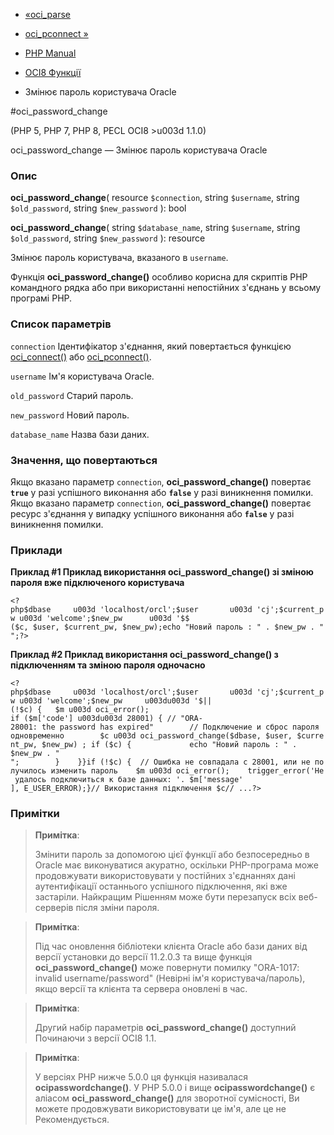 - [«oci_parse](function.oci-parse.md)
- [oci_pconnect »](function.oci-pconnect.md)

- [PHP Manual](index.md)
- [OCI8 Функції](ref.oci8.md)
- Змінює пароль користувача Oracle

#oci_password_change

(PHP 5, PHP 7, PHP 8, PECL OCI8 \>u003d 1.1.0)

oci_password_change — Змінює пароль користувача Oracle

### Опис

**oci_password_change**(
resource `$connection`,
string `$username`,
string `$old_password`,
string `$new_password`
): bool

**oci_password_change**(
string `$database_name`,
string `$username`,
string `$old_password`,
string `$new_password`
): resource

Змінює пароль користувача, вказаного в `username`.

Функція **oci_password_change()** особливо корисна для скриптів PHP
командного рядка або при використанні непостійних з'єднань у всьому
програмі PHP.

### Список параметрів

`connection`
Ідентифікатор з'єднання, який повертається функцією
[oci_connect()](function.oci-connect.md) або
[oci_pconnect()](function.oci-pconnect.md).

`username`
Ім'я користувача Oracle.

`old_password`
Старий пароль.

`new_password`
Новий пароль.

`database_name`
Назва бази даних.

### Значення, що повертаються

Якщо вказано параметр `connection`, **oci_password_change()** повертає
**`true`** у разі успішного виконання або **`false`** у разі
виникнення помилки. Якщо вказано параметр `connection`,
**oci_password_change()** повертає ресурс з'єднання у випадку
успішного виконання або **`false`** у разі виникнення помилки.

### Приклади

**Приклад #1 Приклад використання **oci_password_change()** зі зміною
пароля вже підключеного користувача**

`<?php$dbase     u003d 'localhost/orcl';$user       u003d 'cj';$current_pw u003d 'welcome';$new_pw      u003d '$$ ($c, $user, $current_pw, $new_pw);echo "Новий пароль : " . $new_pw . "
";?> `

**Приклад #2 Приклад використання **oci_password_change()** з
підключенням та зміною пароля одночасно**

`<?php$dbase     u003d 'localhost/orcl';$user       u003d 'cj';$current_pw u003d 'welcome';$new_pw     u003du003d '$|| (!$c) {   $m u003d oci_error(); if ($m['code'] u003du003d 28001) { // "ORA-28001: the password has expired"        // Подключение и сброс пароля одновременно        $c u003d oci_password_change($dbase, $user, $current_pw, $new_pw) ; if ($c) {             echo "Новий пароль : " . $new_pw . "
";        }    }}if (!$c) {  // Ошибка не совпадала с 28001, или не получилось изменить пароль    $m u003d oci_error();    trigger_error('Не удалось подключиться к базе данных: '. $m['message' ], E_USER_ERROR);}// Використання підключення $c// ...?> `

### Примітки

> **Примітка**:
>
> Змінити пароль за допомогою цієї функції або безпосередньо в Oracle
> має виконуватися акуратно, оскільки PHP-програма може
> продовжувати використовувати у постійних з'єднаннях дані аутентифікації
> останнього успішного підключення, які вже застаріли. Найкращим
> Рішенням може бути перезапуск всіх веб-серверів після зміни пароля.

> **Примітка**:
>
> Під час оновлення бібліотеки клієнта Oracle або бази даних від версії
> установки до версії 11.2.0.3 та вище функція **oci_password_change()**
> може повернути помилку "ORA-1017: invalid username/password" (Невірні
> ім'я користувача/пароль), якщо версії та клієнта та сервера оновлені в
> час.

> **Примітка**:
>
> Другий набір параметрів **oci_password_change()** доступний
> Починаючи з версії OCI8 1.1.

> **Примітка**:
>
> У версіях PHP нижче 5.0.0 ця функція називалася
> **ocipasswordchange()**. У PHP 5.0.0 і вище **ocipasswordchange()**
> є аліасом **oci_password_change()** для зворотної сумісності,
> Ви можете продовжувати використовувати це ім'я, але це не
> Рекомендується.
